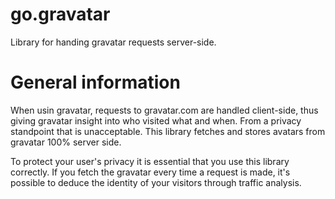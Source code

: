 go.gravatar
===========

Library for handing gravatar requests server-side.


General information
===========

When usin gravatar, requests to gravatar.com are 
handled client-side, thus giving gravatar insight
into who visited what and when. From a privacy standpoint
that is unacceptable. This library fetches and stores
avatars from gravatar 100% server side.

To protect your user's privacy it is essential that
you use this library correctly. If you fetch the
gravatar every time a request is made, it's possible
to deduce the identity of your visitors through
traffic analysis.


